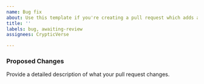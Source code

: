 ```yaml
---
name: Bug fix
about: Use this template if you're creating a pull request which adds a feature or other enhancement
title: ''
labels: bug, awaiting-review
assignees: CrypticVerse

---
```



### Proposed Changes

Provide a detailed description of what your pull request changes.
